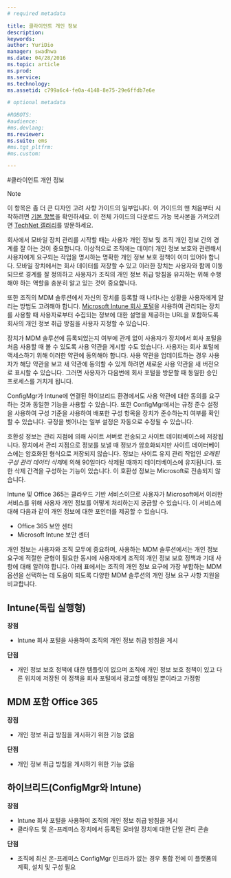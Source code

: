 ```yaml
---
# required metadata

title: 클라이언트 개인 정보
description:
keywords:
author: YuriDio
manager: swadhwa
ms.date: 04/28/2016
ms.topic: article
ms.prod:
ms.service:
ms.technology:
ms.assetid: c799a6c4-fe0a-4148-8e75-29e6ffdb7e6e

# optional metadata

#ROBOTS:
#audience:
#ms.devlang:
ms.reviewer: 
ms.suite: ems
#ms.tgt_pltfrm:
#ms.custom:

---
```


#클라이언트 개인 정보

>[!NOTE]
>이 항목은 좀 더 큰 디자인 고려 사항 가이드의 일부입니다. 이 가이드의 맨 처음부터 시작하려면 [기본 항목](mdm-design-considerations-guide.md)을 확인하세요. 이 전체 가이드의 다운로드 가능 복사본을 가져오려면 [TechNet 갤러리](https://gallery.technet.microsoft.com/Mobile-Device-Management-7d401582)를 방문하세요.

회사에서 모바일 장치 관리를 시작할 때는 사용자 개인 정보 및 조직 개인 정보 간의 경계를 잘 아는 것이 중요합니다. 이상적으로 조직에는 데이터 개인 정보 보호와 관련해서 사용자에게 요구되는 작업을 명시하는 명확한 개인 정보 보호 정책이 이미 있어야 합니다. 모바일 장치에서는 회사 데이터를 저장할 수 있고 이러한 장치는 사용자와 함께 이동되므로 경계를 잘 정의하고 사용자가 조직의 개인 정보 취급 방침을 유지하는 위해 수행해야 하는 역할을 충분히 알고 있는 것이 중요합니다.
  
또한 조직의 MDM 솔루션에서 자신의 장치를 등록할 때 나타나는 상황을 사용자에게 알리는 방법도 고려해야 합니다. [Microsoft Intune 회사 포털](https://technet.microsoft.com/library/dn646957.aspx)을 사용하여 관리되는 장치를 사용할 때 사용자로부터 수집되는 정보에 대한 설명을 제공하는 URL을 포함하도록 회사의 개인 정보 취급 방침을 사용자 지정할 수 있습니다.
 
장치가 MDM 솔루션에 등록되었는지 여부에 관계 없이 사용자가 장치에서 회사 포털을 처음 사용할 때 볼 수 있도록 사용 약관을 게시할 수도 있습니다. 사용자는 회사 포털에 액세스하기 위해 이러한 약관에 동의해야 합니다. 사용 약관을 업데이트하는 경우 사용자가 해당 약관을 보고 새 약관에 동의할 수 있게 하려면 새로운 사용 약관을 새 버전으로 표시할 수 있습니다. 그러면 사용자가 다음번에 회사 포털을 방문할 때 동일한 승인 프로세스를 거치게 됩니다. 

ConfigMgr가 Intune에 연결된 하이브리드 환경에서도 사용 약관에 대한 동의를 요구하는 것과 동일한 기능을 사용할 수 있습니다. 또한 ConfigMgr에서는 규정 준수 설정을 사용하여 구성 기준을 사용하여 배포한 구성 항목을 장치가 준수하는지 여부를 확인할 수 있습니다. 규정을 벗어나는 일부 설정은 자동으로 수정될 수 있습니다. 

호환성 정보는 관리 지점에 의해 사이트 서버로 전송되고 사이트 데이터베이스에 저장됩니다. 장치에서 관리 지점으로 정보를 보낼 때 정보가 암호화되지만 사이트 데이터베이스에는 암호화된 형식으로 저장되지 않습니다. 정보는 사이트 유지 관리 작업인 *오래된 구성 관리 데이터 삭제*에 의해 90일마다 삭제될 때까지 데이터베이스에 유지됩니다.  또한 삭제 간격을 구성하는 기능이 있습니다. 이 호환성 정보는 Microsoft로 전송되지 않습니다.

Intune 및 Office 365는 클라우드 기반 서비스이므로 사용자가 Microsoft에서 이러한 서비스를 위해 사용자 개인 정보를 어떻게 처리하는지 궁금할 수 있습니다. 이 서비스에 대해 다음과 같이 개인 정보에 대한 포인터를 제공할 수 있습니다.

- Office 365 보안 센터
- Microsoft Intune 보안 센터

개인 정보는 사용자와 조직 모두에 중요하며, 사용하는 MDM 솔루션에서는 개인 정보 요구에 적절한 균형이 필요한 동시에 사용자에게 조직의 개인 정보 보호 정책과 기대 사항에 대해 알려야 합니다. 아래 표에서는 조직의 개인 정보 요구에 가장 부합하는 MDM 옵션을 선택하는 데 도움이 되도록 다양한 MDM 솔루션의 개인 정보 요구 사항 지원을 비교합니다.

## Intune(독립 실행형)

**장점**

- Intune 회사 포털을 사용하여 조직의 개인 정보 취급 방침을 게시

**단점**

- 개인 정보 보호 정책에 대한 템플릿이 없으며 조직에 개인 정보 보호 정책이 있고 다른 위치에 저장된 이 정책을 회사 포털에서 광고할 예정일 뿐이라고 가정함

## MDM 포함 Office 365

**장점**

- 개인 정보 취급 방침을 게시하기 위한 기능 없음

**단점**

- 개인 정보 취급 방침을 게시하기 위한 기능 없음

## 하이브리드(ConfigMgr와 Intune)

**장점**

- Intune 회사 포털을 사용하여 조직의 개인 정보 취급 방침을 게시
- 클라우드 및 온-프레미스 장치에서 등록된 모바일 장치에 대한 단일 관리 콘솔

**단점**

- 조직에 최신 온-프레미스 ConfigMgr 인프라가 없는 경우 통합 전에 이 플랫폼의 계획, 설치 및 구성 필요



<!--HONumber=Apr16_HO2-->


